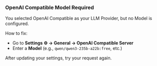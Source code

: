 ### OpenAI Compatible Model Required

You selected OpenAI Compatible as your LLM Provider, but no Model is configured.

How to fix:
- Go to **Settings ⚙️ → General → OpenAI Compatible Server**
- Enter a **Model** (e.g., `qwen/qwen3-235b-a22b:free`, etc.)

After updating your settings, try your request again.
